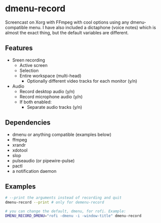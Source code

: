 # dmenu-record

Screencast on Xorg with FFmpeg with cool options using any dmenu-compatible menu.
I have also included a dictaphone (voice notes) which is almost the exact thing,
but the default variables are different.

## Features

- Sreen recording
    - Active screen
    - Selection
    - Entire workspace (multi-head)
        - Optionally different video tracks for each monitor (y/n)
- Audio
    - Record desktop audio (y/n)
    - Record microphone audio (y/n)
    - If both enabled:
        - Separate audio tracks (y/n)

## Dependencies

- dmenu or anything compatible (examples below)
- ffmpeg
- xrandr
- xdotool
- slop
- pulseaudio (or pipewire-pulse)
- pactl
- a notification daemon

## Examples

```sh
# --print the arguments instead of recording and quit
dmenu-record --print # only for demenu-record

# you can change the default, dmenu, for rofi. Example:
DMENU_RECORD_DMENU="rofi -dmenu -i -window-title" dmenu-record
```

